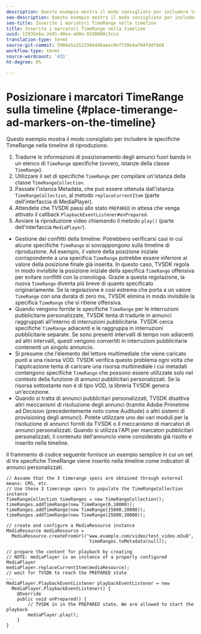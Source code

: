 ```yaml
---
description: Questo esempio mostra il modo consigliato per includere le specifiche TimeRange nella timeline di riproduzione.
seo-description: Questo esempio mostra il modo consigliato per includere le specifiche TimeRange nella timeline di riproduzione.
seo-title: Inserite i marcatori TimeRange nella timeline
title: Inserite i marcatori TimeRange nella timeline
uuid: 12935eba-2e91-40ea-a60e-02d0060c3cce
translation-type: tm+mt
source-git-commit: 5908e5a3521966496aeec0ef730e4a704fddfb68
workflow-type: tm+mt
source-wordcount: '431'
ht-degree: 0%

---
```



# Posizionare i marcatori TimeRange sulla timeline {#place-timerange-ad-markers-on-the-timeline}

Questo esempio mostra il modo consigliato per includere le specifiche TimeRange nella timeline di riproduzione.

1. Tradurre le informazioni di posizionamento degli annunci fuori banda in un elenco di `TimeRange` specifiche (ovvero, istanze della classe `TimeRange`).
1. Utilizzare il set di specifiche `TimeRange` per compilare un&#39;istanza della classe `TimeRangeCollection`.
1. Passate l&#39;istanza Metadata, che può essere ottenuta dall&#39;istanza `TimeRangeCollection`, al metodo `replaceCurrentItem` (parte dell&#39;interfaccia di MediaPlayer).
1. Attendete che TVSDK passi allo stato `PREPARED` in attesa che venga attivato il callback `PlaybackEventListener#onPrepared`.
1. Avviare la riproduzione video chiamando il metodo `play()` (parte dell&#39;interfaccia `MediaPlayer`).

* Gestione dei conflitti della timeline: Potrebbero verificarsi casi in cui alcune specifiche `TimeRange` si sovrappongono sulla timeline di riproduzione. Ad esempio, il valore della posizione iniziale corrispondente a una specifica `TimeRange` potrebbe essere inferiore al valore della posizione finale già inserita. In questo caso, TVSDK regola in modo invisibile la posizione iniziale della specifica `TimeRange` offensiva per evitare conflitti con la cronologia. Grazie a questa regolazione, la nuova `TimeRange` diventa più breve di quanto specificato originariamente. Se la regolazione è così estrema che porta a un valore `TimeRange` con una durata di zero ms, TVSDK elimina in modo invisibile la specifica `TimeRange` che si ritiene offensiva.
* Quando vengono fornite le specifiche `TimeRange` per le interruzioni pubblicitarie personalizzate, TVSDK tenta di tradurle in annunci raggruppati all&#39;interno di interruzioni pubblicitarie. TVSDK cerca specifiche `TimeRange` adiacenti e le raggruppa in interruzioni pubblicitarie separate. Se sono presenti intervalli di tempo non adiacenti ad altri intervalli, questi vengono convertiti in interruzioni pubblicitarie contenenti un singolo annuncio.
* Si presume che l’elemento del lettore multimediale che viene caricato punti a una risorsa VOD. TVSDK verifica questo problema ogni volta che l&#39;applicazione tenta di caricare una risorsa multimediale i cui metadati contengono specifiche `TimeRange` che possono essere utilizzate solo nel contesto della funzione di annunci pubblicitari personalizzati. Se la risorsa sottostante non è di tipo VOD, la libreria TVSDK genera un&#39;eccezione.
* Quando si tratta di annunci pubblicitari personalizzati, TVSDK disattiva altri meccanismi di risoluzione degli annunci (tramite  Adobe Primetime ad Decision (precedentemente noto come Auditude) o altri sistemi di provisioning degli annunci). Potete utilizzare uno dei vari moduli per la risoluzione di annunci forniti da TVSDK o il meccanismo di marcatori di annunci personalizzati. Quando si utilizza l&#39;API per marcatori pubblicitari personalizzati, il contenuto dell&#39;annuncio viene considerato già risolto e inserito nella timeline.

Il frammento di codice seguente fornisce un esempio semplice in cui un set di tre specifiche TimeRange viene inserito nella timeline come indicatori di annunci personalizzati.

```java>
// Assume that the 3 timerange specs are obtained through external means: CMS, etc. 
// Use these 3 timerange specs to populate the TimeRangeCollection instance 
TimeRangeCollection timeRanges = new TimeRangeCollection();  
timeRanges.addTimeRange(new TimeRange(0,10000)); 
timeRanges.addTimeRange(new TimeRange(15000,20000)); 
timeRanges.addTimeRange(new TimeRange(25000,30000)); 
 
// create and configure a MediaResource instance 
MediaResource mediaResource =  
  MediaResource.createFromUrl("www.example.com/video/test_video.m3u8",  
                               timeRanges.toMetadata(null)); 
 
// prepare the content for playback by creating 
// NOTE: mediaPlayer is an instance of a properly configured MediaPlayer  
mediaPlayer.replaceCurrentItem(mediaResource); 
// wait for TVSDK to reach the PREPARED state 
... 
MediaPlayer.PlaybackEventListener playbackEventListener = new 
  MediaPlayer.PlaybackEventListener() { 
    @Override 
    public void onPrepared() { 
        // TVSDK in in the PREPARED state. We are allowed to start the playback  
        mediaPlayer.play(); 
    } 
} 
```
